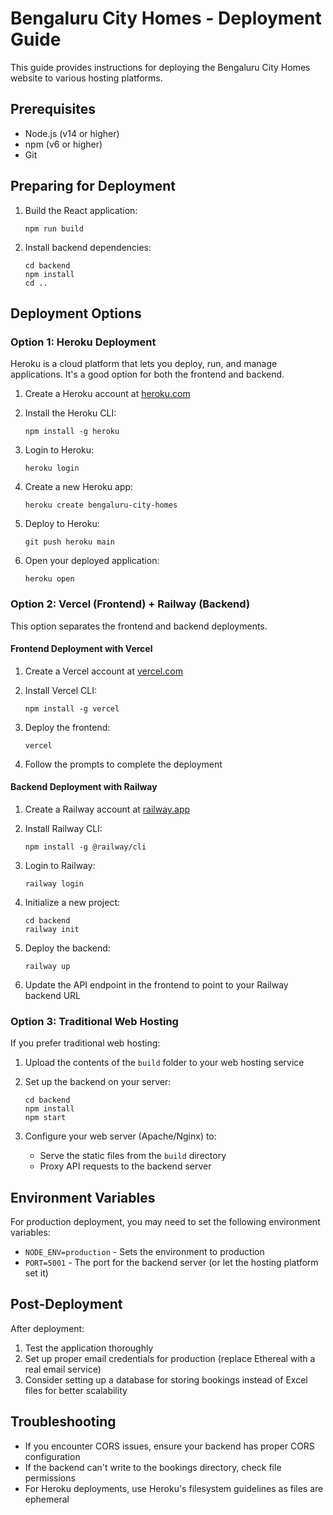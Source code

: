 # Bengaluru City Homes - Deployment Guide

This guide provides instructions for deploying the Bengaluru City Homes website to various hosting platforms.

## Prerequisites
- Node.js (v14 or higher)
- npm (v6 or higher)
- Git

## Preparing for Deployment

1. Build the React application:
   ```
   npm run build
   ```

2. Install backend dependencies:
   ```
   cd backend
   npm install
   cd ..
   ```

## Deployment Options

### Option 1: Heroku Deployment

Heroku is a cloud platform that lets you deploy, run, and manage applications. It's a good option for both the frontend and backend.

1. Create a Heroku account at [heroku.com](https://heroku.com)
2. Install the Heroku CLI:
   ```
   npm install -g heroku
   ```

3. Login to Heroku:
   ```
   heroku login
   ```

4. Create a new Heroku app:
   ```
   heroku create bengaluru-city-homes
   ```

5. Deploy to Heroku:
   ```
   git push heroku main
   ```

6. Open your deployed application:
   ```
   heroku open
   ```

### Option 2: Vercel (Frontend) + Railway (Backend)

This option separates the frontend and backend deployments.

#### Frontend Deployment with Vercel

1. Create a Vercel account at [vercel.com](https://vercel.com)
2. Install Vercel CLI:
   ```
   npm install -g vercel
   ```

3. Deploy the frontend:
   ```
   vercel
   ```

4. Follow the prompts to complete the deployment

#### Backend Deployment with Railway

1. Create a Railway account at [railway.app](https://railway.app)
2. Install Railway CLI:
   ```
   npm install -g @railway/cli
   ```

3. Login to Railway:
   ```
   railway login
   ```

4. Initialize a new project:
   ```
   cd backend
   railway init
   ```

5. Deploy the backend:
   ```
   railway up
   ```

6. Update the API endpoint in the frontend to point to your Railway backend URL

### Option 3: Traditional Web Hosting

If you prefer traditional web hosting:

1. Upload the contents of the `build` folder to your web hosting service
2. Set up the backend on your server:
   ```
   cd backend
   npm install
   npm start
   ```

3. Configure your web server (Apache/Nginx) to:
   - Serve the static files from the `build` directory
   - Proxy API requests to the backend server

## Environment Variables

For production deployment, you may need to set the following environment variables:

- `NODE_ENV=production` - Sets the environment to production
- `PORT=5001` - The port for the backend server (or let the hosting platform set it)

## Post-Deployment

After deployment:

1. Test the application thoroughly
2. Set up proper email credentials for production (replace Ethereal with a real email service)
3. Consider setting up a database for storing bookings instead of Excel files for better scalability

## Troubleshooting

- If you encounter CORS issues, ensure your backend has proper CORS configuration
- If the backend can't write to the bookings directory, check file permissions
- For Heroku deployments, use Heroku's filesystem guidelines as files are ephemeral

